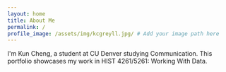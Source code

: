 ```yaml
---
layout: home
title: About Me
permalink: /
profile_image: /assets/img/kcgreyll.jpg/ # Add your image path here
---
```


I'm Kun Cheng, a student at CU Denver studying Communication. This portfolio showcases my work in HIST 4261/5261: Working With Data.

